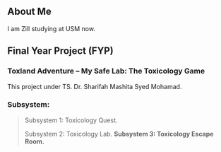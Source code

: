 ## About Me 

I am Zill studying at USM now.

## Final Year Project (FYP)

### Toxland Adventure – My Safe Lab: The Toxicology Game
This project under TS. Dr. Sharifah Mashita Syed Mohamad.
### Subsystem: 
> Subsystem 1: Toxicology Quest.
>
> Subsystem 2: Toxicology Lab.
> **Subsystem 3: Toxicology Escape Room.**
